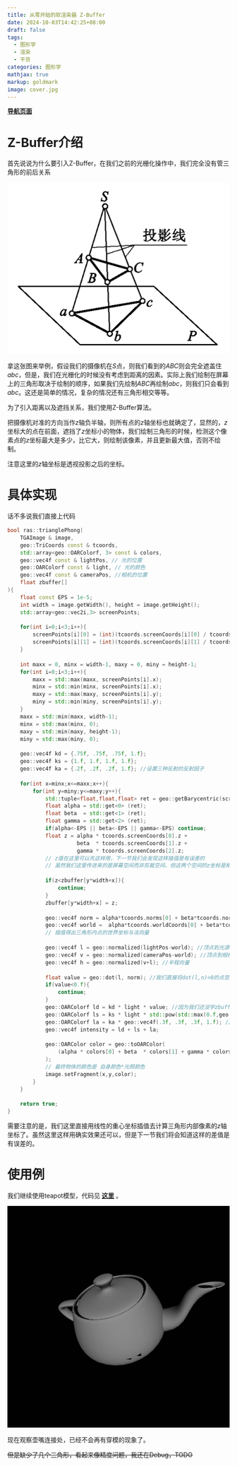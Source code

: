```yaml
---
title: 从零开始的软渲染器 Z-Buffer
date: 2024-10-03T14:42:25+08:00
draft: false
tags:
  - 图形学
  - 渲染
  - 干货
categories: 图形学
mathjax: true
markup: goldmark
image: cover.jpg
---
```


<u>**[导航页面](../从零开始的软渲染器-导航/)**</u>

# Z-Buffer介绍

首先说说为什么要引入Z-Buffer，在我们之前的光栅化操作中，我们完全没有管三角形的前后关系

![2.jpg](2.jpg)

拿这张图来举例，假设我们的摄像机在$S$点，则我们看到的$ABC$则会完全遮盖住$abc$，但是，我们在光栅化的时候没有考虑到距离的因素。实际上我们绘制在屏幕上的三角形取决于绘制的顺序，如果我们先绘制$ABC$再绘制$abc$，则我们只会看到$abc$。这还是简单的情况，复杂的情况还有三角形相交等等。

为了引入距离以及遮挡关系，我们使用Z-Buffer算法。

把摄像机对准的方向当作$z$轴负半轴，则所有点的$z$轴坐标也就确定了，显然的，$z$坐标大的点在前面，遮挡了$z$坐标小的物体，我们绘制三角形的时候，检测这个像素点的$z$坐标最大是多少，比它大，则绘制该像素，并且更新最大值，否则不绘制。

注意这里的$z$轴坐标是透视投影之后的坐标。

# 具体实现

话不多说我们直接上代码

```cpp
bool ras::trianglePhong(
    TGAImage & image,
    geo::TriCoords const & tcoords,
    std::array<geo::OARColorf, 3> const & colors,
    geo::vec4f const & lightPos, // 光的位置
    geo::OARColorf const & light, // 光的颜色
    geo::vec4f const & cameraPos, //相机的位置
    float zbuffer[]
){
    float const EPS = 1e-5;
    int width = image.getWidth(), height = image.getHeight();
    std::array<geo::vec2i,3> screenPoints;

    for(int i=0;i<3;i++){
        screenPoints[i][0] = (int)(tcoords.screenCoords[i][0] / tcoords.screenCoords[i].w+.5f);
        screenPoints[i][1] = (int)(tcoords.screenCoords[i][1] / tcoords.screenCoords[i].w+.5f);
    }

    int maxx = 0, minx = width-1, maxy = 0, miny = height-1;
    for(int i=0;i<3;i++){
        maxx = std::max(maxx, screenPoints[i].x);
        minx = std::min(minx, screenPoints[i].x);
        maxy = std::max(maxy, screenPoints[i].y);
        miny = std::min(miny, screenPoints[i].y);
    }
    maxx = std::min(maxx, width-1);
    minx = std::max(minx, 0);
    maxy = std::min(maxy, height-1);
    miny = std::max(miny, 0);

    geo::vec4f kd = {.75f, .75f, .75f, 1.f};
    geo::vec4f ks = {1.f, 1.f, 1.f, 1.f};
    geo::vec4f ka = {.2f, .2f, .2f, 1.f}; //设置三种反射的反射因子

    for(int x=minx;x<=maxx;x++){
        for(int y=miny;y<=maxy;y++){
            std::tuple<float,float,float> ret = geo::getBarycentric(screenPoints, geo::vec2i(x,y));
            float alpha = std::get<0> (ret);
            float beta  = std::get<1> (ret);
            float gamma = std::get<2> (ret);
            if(alpha<-EPS || beta<-EPS || gamma<-EPS) continue;
            float z = alpha * tcoords.screenCoords[0].z +
                      beta  * tcoords.screenCoords[1].z +
                      gamma * tcoords.screenCoords[2].z;
            // z值在这里可以先这样用，下一节我们会发现这样插值是有误差的
            // 虽然我们这里传进来的是屏幕空间而非剪裁空间，但这两个空间的z坐标是相同的

            if(z<zbuffer[y*width+x]){
                continue;
            }
            zbuffer[y*width+x] = z;

            geo::vec4f norm = alpha*tcoords.norms[0] + beta*tcoords.norms[1] + gamma*tcoords.norms[2];
            geo::vec4f world =  alpha*tcoords.worldCoords[0] + beta*tcoords.worldCoords[1] + gamma*tcoords.worldCoords[2];
            // 插值得出三角形内点的世界坐标与法向量

            geo::vec4f l = geo::normalized(lightPos-world); //顶点到光源的单位向量
            geo::vec4f v = geo::normalized(cameraPos-world); //顶点到相机的单位向量
            geo::vec4f h = geo::normalized(v+l); //半程向量

            float value = geo::dot(l, norm); //我们直接将dot(l,n)<0的点忽略
            if(value<0.f){
                continue;
            }
            geo::OARColorf ld = kd * light * value; //因为我们还没学zbuffer，如果用max的话会绘制全黑的三角形
            geo::OARColorf ls = ks * light * std::pow(std::max(0.f,geo::dot(norm, h)), 100.f);
            geo::OARColorf la = ka * geo::vec4f(.3f, .3f, .3f, 1.f); //三种光强
            geo::vec4f intensity = ld + ls + la;

            geo::OARColor color = geo::toOARColor(
                (alpha * colors[0] + beta  * colors[1] + gamma * colors[2]) * intensity
            );
            // 最终物体的颜色是 自身颜色*光照颜色
            image.setFragment(x,y,color);
        }
    }

    return true;
}
```

需要注意的是，我们这里直接用线性的重心坐标插值去计算三角形内部像素的$z$轴坐标了。虽然这里这样用确实效果还可以，但是下一节我们将会知道这样的差值是有误差的。

# 使用例

我们继续使用teapot模型，代码见 **[这里](https://github.com/kegalas/oar/blob/main/tutorial/chapter7/src/main.cpp)**  。

![1.jpg](1.jpg)

现在观察壶嘴连接处，已经不会再有穿模的现象了。

~~但是缺少了几个三角形，看起来像精度问题，我还在Debug，TODO~~
